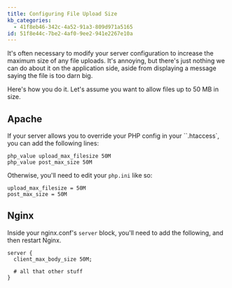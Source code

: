 ```yaml
---
title: Configuring File Upload Size
kb_categories:
  - 41f8eb46-342c-4a52-91a3-809d971a5165
id: 51f8e44c-7be2-4af0-9ee2-941e2267e10a
---
```

It's often necessary to modify your server configuration to increase the maximum size of any file uploads. It's annoying, but there's just nothing we can do about it on the application side, aside from displaying a message saying the file is too darn big.

Here's how you do it. Let's assume you want to allow files up to 50 MB in size.

## Apache

If your server allows you to override your PHP config in your ``.htaccess`, you can add the following lines:

```
php_value upload_max_filesize 50M
php_value post_max_size 50M
```

Otherwise, you'll need to edit your `php.ini` like so:


```
upload_max_filesize = 50M
post_max_size = 50M
```

## Nginx

Inside your nginx.conf's `server` block, you'll need to add the following, and then restart Nginx.

```
server {
  client_max_body_size 50M;

  # all that other stuff
}